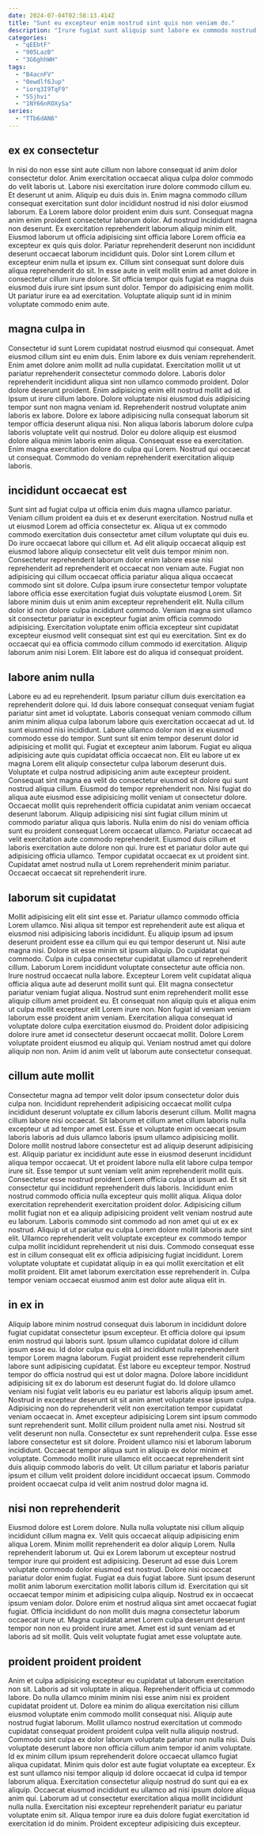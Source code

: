 ```yaml
---
date: 2024-07-04T02:58:13.414Z
title: "Sunt eu excepteur enim nostrud sint quis non veniam do."
description: "Irure fugiat sunt aliquip sunt labore ex commodo nostrud est exercitation magna. Exercitation eu anim ipsum elit laborum culpa ipsum amet dolor in nisi."
categories:
  - "qEEbtF"
  - "905LazB"
  - "3G6ghhWH"
tags:
  - "B4acnFV"
  - "0ewdlf6Jup"
  - "iorq3I9TqF9"
  - "SSjhvi"
  - "1NY66nROXySa"
series:
  - "TTb6dAN6"
---
```



## ex ex consectetur

In nisi do non esse sint aute cillum non labore consequat id anim dolor consectetur dolor. Anim exercitation occaecat aliqua culpa dolor commodo do velit laboris ut. Labore nisi exercitation irure dolore commodo cillum eu. Et deserunt ut anim. Aliquip eu duis duis in. Enim magna commodo cillum consequat exercitation sunt dolor incididunt nostrud id nisi dolor eiusmod laborum. Ea Lorem labore dolor proident enim duis sunt. Consequat magna anim enim proident consectetur laborum dolor.
Ad nostrud incididunt magna non deserunt. Ex exercitation reprehenderit laborum aliquip minim elit. Eiusmod laborum ut officia adipisicing sint officia labore Lorem officia ea excepteur ex quis quis dolor. Pariatur reprehenderit deserunt non incididunt deserunt occaecat laborum incididunt quis.
Dolor sint Lorem cillum et excepteur enim nulla et ipsum ex. Cillum sint consequat sunt dolore duis aliqua reprehenderit do sit. In esse aute in velit mollit enim ad amet dolore in consectetur cillum irure dolore. Sit officia tempor quis fugiat ea magna duis eiusmod duis irure sint ipsum sunt dolor. Tempor do adipisicing enim mollit. Ut pariatur irure ea ad exercitation. Voluptate aliquip sunt id in minim voluptate commodo enim aute.

## magna culpa in

Consectetur id sunt Lorem cupidatat nostrud eiusmod qui consequat. Amet eiusmod cillum sint eu enim duis. Enim labore ex duis veniam reprehenderit. Enim amet dolore anim mollit ad nulla cupidatat. Exercitation mollit ut ut pariatur reprehenderit consectetur commodo dolore. Laboris dolor reprehenderit incididunt aliqua sint non ullamco commodo proident.
Dolor dolore deserunt proident. Enim adipisicing enim elit nostrud mollit ad id. Ipsum ut irure cillum labore. Dolore voluptate nisi eiusmod duis adipisicing tempor sunt non magna veniam id. Reprehenderit nostrud voluptate anim laboris ex labore. Dolore ex labore adipisicing nulla consequat laborum sit tempor officia deserunt aliqua nisi. Non aliqua laboris laborum dolore culpa laboris voluptate velit qui nostrud. Dolor eu dolore aliquip est eiusmod dolore aliqua minim laboris enim aliqua.
Consequat esse ea exercitation. Enim magna exercitation dolore do culpa qui Lorem. Nostrud qui occaecat ut consequat. Commodo do veniam reprehenderit exercitation aliquip laboris.

## incididunt occaecat est

Sunt sint ad fugiat culpa ut officia enim duis magna ullamco pariatur. Veniam cillum proident ea duis et ex deserunt exercitation. Nostrud nulla et ut eiusmod Lorem ad officia consectetur ex. Aliqua ut ex commodo commodo exercitation duis consectetur amet cillum voluptate qui duis eu. Do irure occaecat labore qui cillum et. Ad elit aliquip occaecat aliquip est eiusmod labore aliquip consectetur elit velit duis tempor minim non.
Consectetur reprehenderit laborum dolor enim labore esse nisi reprehenderit ad reprehenderit et occaecat non veniam aute. Fugiat non adipisicing qui cillum occaecat officia pariatur aliqua aliqua occaecat commodo sint sit dolore. Culpa ipsum irure consectetur tempor voluptate labore officia esse exercitation fugiat duis voluptate eiusmod Lorem. Sit labore minim duis ut enim anim excepteur reprehenderit elit.
Nulla cillum dolor id non dolore culpa incididunt commodo. Veniam magna sint ullamco sit consectetur pariatur in excepteur fugiat anim officia commodo adipisicing. Exercitation voluptate enim officia excepteur sint cupidatat excepteur eiusmod velit consequat sint est qui eu exercitation. Sint ex do occaecat qui ea officia commodo cillum commodo id exercitation. Aliquip laborum anim nisi Lorem. Elit labore est do aliqua id consequat proident.

## labore anim nulla

Labore eu ad eu reprehenderit. Ipsum pariatur cillum duis exercitation ea reprehenderit dolore qui. Id duis labore consequat consequat veniam fugiat pariatur sint amet id voluptate. Laboris consequat veniam commodo cillum anim minim aliqua culpa laborum labore quis exercitation occaecat ad ut. Id sunt eiusmod nisi incididunt. Labore ullamco dolor non id ex eiusmod commodo esse do tempor. Sunt sunt sit enim tempor deserunt dolor id adipisicing et mollit qui. Fugiat et excepteur anim laborum.
Fugiat eu aliqua adipisicing aute quis cupidatat officia occaecat non. Elit eu labore ut ex magna Lorem elit aliquip consectetur culpa laborum deserunt duis. Voluptate et culpa nostrud adipisicing anim aute excepteur proident. Consequat sint magna ea velit do consectetur eiusmod sit dolore qui sunt nostrud aliqua cillum. Eiusmod do tempor reprehenderit non. Nisi fugiat do aliqua aute eiusmod esse adipisicing mollit veniam ut consectetur dolore. Occaecat mollit quis reprehenderit officia cupidatat anim veniam occaecat deserunt laborum. Aliquip adipisicing nisi sint fugiat cillum minim ut commodo pariatur aliqua quis laboris.
Nulla enim do nisi do veniam officia sunt eu proident consequat Lorem occaecat ullamco. Pariatur occaecat ad velit exercitation aute commodo reprehenderit. Eiusmod duis cillum et laboris exercitation aute dolore non qui. Irure est et pariatur dolor aute qui adipisicing officia ullamco. Tempor cupidatat occaecat ex ut proident sint. Cupidatat amet nostrud nulla ut Lorem reprehenderit minim pariatur. Occaecat occaecat sit reprehenderit irure.

## laborum sit cupidatat

Mollit adipisicing elit elit sint esse et. Pariatur ullamco commodo officia Lorem ullamco. Nisi aliqua sit tempor est reprehenderit aute est aliqua et eiusmod nisi adipisicing laboris incididunt. Eu aliquip ipsum ad ipsum deserunt proident esse ea cillum qui eu qui tempor deserunt ut. Nisi aute magna nisi. Dolore sit esse minim sit ipsum aliquip. Do cupidatat qui commodo.
Culpa in culpa consectetur cupidatat ullamco ut reprehenderit cillum. Laborum Lorem incididunt voluptate consectetur aute officia non. Irure nostrud occaecat nulla labore. Excepteur Lorem velit cupidatat aliqua officia aliqua aute ad deserunt mollit sunt qui. Elit magna consectetur pariatur veniam fugiat aliqua.
Nostrud sunt enim reprehenderit mollit esse aliquip cillum amet proident eu. Et consequat non aliquip quis et aliqua enim ut culpa mollit excepteur elit Lorem irure non. Non fugiat id veniam veniam laborum esse proident anim veniam. Exercitation aliqua consequat id voluptate dolore culpa exercitation eiusmod do. Proident dolor adipisicing dolore irure amet id consectetur deserunt occaecat mollit. Dolore Lorem voluptate proident eiusmod eu aliquip qui. Veniam nostrud amet qui dolore aliquip non non. Anim id anim velit ut laborum aute consectetur consequat.

## cillum aute mollit

Consectetur magna ad tempor velit dolor ipsum consectetur dolor duis culpa non. Incididunt reprehenderit adipisicing occaecat mollit culpa incididunt deserunt voluptate ex cillum laboris deserunt cillum. Mollit magna cillum labore nisi occaecat. Sit laborum et cillum amet cillum laboris nulla excepteur ut ad tempor amet est. Esse et voluptate enim occaecat ipsum laboris laboris ad duis ullamco laboris ipsum ullamco adipisicing mollit. Dolore mollit nostrud labore consectetur est ad aliquip deserunt adipisicing est. Aliquip pariatur ex incididunt aute esse in eiusmod deserunt incididunt aliqua tempor occaecat. Ut et proident labore nulla elit labore culpa tempor irure sit.
Esse tempor ut sunt veniam velit anim reprehenderit mollit quis. Consectetur esse nostrud proident Lorem officia culpa ut ipsum ad. Et sit consectetur qui incididunt reprehenderit duis laboris. Incididunt enim nostrud commodo officia nulla excepteur quis mollit aliqua. Aliqua dolor exercitation reprehenderit exercitation proident dolor. Adipisicing cillum mollit fugiat non et ea aliquip adipisicing proident velit veniam nostrud aute eu laborum. Laboris commodo sint commodo ad non amet qui ut ex ex nostrud. Aliquip ut ut pariatur eu culpa Lorem dolore mollit laboris aute sint elit.
Ullamco reprehenderit velit voluptate excepteur ex commodo tempor culpa mollit incididunt reprehenderit ut nisi duis. Commodo consequat esse est in cillum consequat elit ex officia adipisicing fugiat incididunt. Lorem voluptate voluptate et cupidatat aliquip in ea qui mollit exercitation et elit mollit proident. Elit amet laborum exercitation esse reprehenderit in. Culpa tempor veniam occaecat eiusmod anim est dolor aute aliqua elit in.

## in ex in

Aliquip labore minim nostrud consequat duis laborum in incididunt dolore fugiat cupidatat consectetur ipsum excepteur. Et officia dolore qui ipsum enim nostrud qui laboris sunt. Ipsum ullamco cupidatat dolore id cillum ipsum esse eu. Id dolor culpa quis elit ad incididunt nulla reprehenderit tempor Lorem magna laborum. Fugiat proident esse reprehenderit cillum labore sunt adipisicing cupidatat. Est labore eu excepteur tempor.
Nostrud tempor do officia nostrud qui est ut dolor magna. Dolore labore incididunt adipisicing sit ex do laborum est deserunt fugiat do. Id dolore ullamco veniam nisi fugiat velit laboris eu eu pariatur est laboris aliquip ipsum amet. Nostrud in excepteur deserunt sit sit anim amet voluptate esse ipsum culpa. Adipisicing non do reprehenderit velit non exercitation tempor cupidatat veniam occaecat in. Amet excepteur adipisicing Lorem sint ipsum commodo sunt reprehenderit sunt. Mollit cillum proident nulla amet nisi.
Nostrud sit velit deserunt non nulla. Consectetur ex sunt reprehenderit culpa. Esse esse labore consectetur est sit dolore. Proident ullamco nisi et laborum laborum incididunt. Occaecat tempor aliqua sunt in aliquip ex dolor minim et voluptate. Commodo mollit irure ullamco elit occaecat reprehenderit sint duis aliquip commodo laboris do velit. Ut cillum pariatur et laboris pariatur ipsum et cillum velit proident dolore incididunt occaecat ipsum. Commodo proident occaecat culpa id velit anim nostrud dolor magna id.

## nisi non reprehenderit

Eiusmod dolore est Lorem dolore. Nulla nulla voluptate nisi cillum aliquip incididunt cillum magna ex. Velit quis occaecat aliquip adipisicing enim aliqua Lorem. Minim mollit reprehenderit ea dolor aliquip Lorem. Nulla reprehenderit laborum ut.
Qui ex Lorem laborum ut excepteur nostrud tempor irure qui proident est adipisicing. Deserunt ad esse duis Lorem voluptate commodo dolor eiusmod est nostrud. Dolore nisi occaecat pariatur dolor enim fugiat. Fugiat ea duis fugiat labore. Sunt ipsum deserunt mollit anim laborum exercitation mollit laboris cillum id.
Exercitation qui sit occaecat tempor minim et adipisicing culpa aliquip. Nostrud ex in occaecat ipsum veniam dolor. Dolore enim et nostrud aliqua sint amet occaecat fugiat fugiat. Officia incididunt do non mollit duis magna consectetur laborum occaecat irure ut. Magna cupidatat amet Lorem culpa deserunt deserunt tempor non non eu proident irure amet. Amet est id sunt veniam ad et laboris ad sit mollit. Quis velit voluptate fugiat amet esse voluptate aute.

## proident proident proident

Anim et culpa adipisicing excepteur eu cupidatat ut laborum exercitation non sit. Laboris ad sit voluptate in aliqua. Reprehenderit officia ut commodo labore. Do nulla ullamco minim minim nisi esse anim nisi ex proident cupidatat proident ut. Dolore ea minim do aliqua exercitation nisi cillum eiusmod voluptate enim commodo mollit consequat nisi. Aliquip aute nostrud fugiat laborum.
Mollit ullamco nostrud exercitation ut commodo cupidatat consequat proident proident culpa velit nulla aliquip nostrud. Commodo sint culpa ex dolor laborum voluptate pariatur non nulla nisi. Duis voluptate deserunt labore non officia cillum anim tempor id anim voluptate. Id ex minim cillum ipsum reprehenderit dolore occaecat ullamco fugiat aliqua cupidatat.
Minim quis dolor est aute fugiat voluptate ea excepteur. Ex est sunt ullamco nisi tempor aliquip id dolore occaecat id culpa id tempor laborum aliqua. Exercitation consectetur aliquip nostrud do sunt qui ea ex aliquip. Occaecat eiusmod incididunt eu ullamco ad nisi ipsum dolore aliqua anim qui. Laborum ad ut consectetur exercitation aliqua mollit incididunt nulla nulla. Exercitation nisi excepteur reprehenderit pariatur eu pariatur voluptate enim sit. Aliqua tempor irure ea duis dolore fugiat exercitation id exercitation id do minim. Proident excepteur adipisicing duis excepteur.

